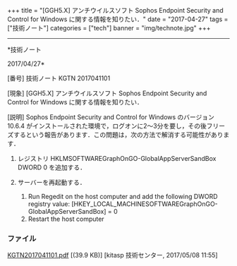 ﻿+++
title = "[GGH5.X] アンチウイルスソフト Sophos Endpoint Security and Control for Windows に関する情報を知りたい．"
date = "2017-04-27"
tags = ["技術ノート"]
categories = ["tech"]
banner = "img/technote.jpg"
+++

-----------------------------------------------------------------------------------------------------------------------------

*技術ノート

2017/04/27*


[番号]
技術ノート KGTN 2017041101

[現象]
[GGH5.X] アンチウイルスソフト Sophos Endpoint Security and Control for
Windows に関する情報を知りたい．

[説明]
Sophos Endpoint Security and Control for Windows のバージョン 10.6.4
がインストールされた環境で，ログオンに2～3分を要し，その後フリーズするという報告があります．この問題は，次の方法で解消する可能性があります．

1. レジストリ HKLMSOFTWAREGraphOnGO-GlobalAppServerSandBox
DWORD 0 を追加する．
2. サーバーを再起動する．

    1. Run Regedit on the host computer and add the following DWORD registry value:
    [HKEY_LOCAL_MACHINESOFTWAREGraphOnGO-GlobalAppServerSandBox] = 0
    2. Restart the host computer


### ファイル

 
 


[KGTN2017041101.pdf](http://techreport.kitasp.net/attachments/download/3513/KGTN2017041101.pdf)
 [(39.9 KB)] [kitasp 技術センター, 2017/05/08
11:55]


 


 

